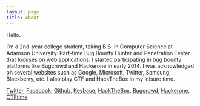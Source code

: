 ```yaml
---
layout: page
title: About
---
```


Hello.

I’m a 2nd-year college student, taking B.S. in Computer Science at Adamson University. Part-time Bug Bounty Hunter and Penetration Tester that focuses on web applications. I started participating in bug bounty platforms like Bugcrowd and Hackerone in early 2014. I was acknowledged on several websites such as Google, Microsoft, Twitter, Samsung, Blackberry, etc. I also play CTF and HackTheBox in my leisure time.

[Twitter](http://twitter.com/dotmirai), [Facebook](http://facebook.com/InvalidWebSec), [Github](http://github.com/heizes), [Keybase](http://keybase.io/heize), [HackTheBox](http://hackthebox.eu/profile/89243), [Bugcrowd](http://bugcrowd.com/heize), [Hackerone](http://hackerone.com/heizes), [CTFtime](http://ctftime.org/team/73615)



